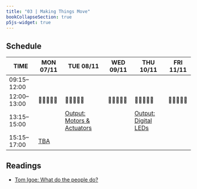 ```yaml
---
title: "03 | Making Things Move"
bookCollapseSection: true
p5js-widget: true
---
```


## Schedule

<div class="calendar">

| TIME | MON 07/11 | TUE 08/11 | WED 09/11 | THU 10/11 | FRI 11/11 |
| --- | --- | --- | --- | --- | --- |
| 09:15–12:00 |  |  |  |  |  |
| 12:00–13:00| 🥗🍜🍱🍝🍕 | 🥗🍜🍱🍝🍕 | 🥗🍜🍱🍝🍕 | 🥗🍜🍱🍝🍕 | 🥗🍜🍱🍝🍕 |
| 13:15–15:00 |  | [Output: Motors & Actuators](./lesson-01) |  | [Output: Digital LEDs](./lesson-02) |  |
| 15:15–17:00 | [TBA](./lecture)  |  |  |  |  |

</div> 


## Readings

- [Tom Igoe: What do the people do?](https://www.tigoe.com/blog/category/physicalcomputing/606/)